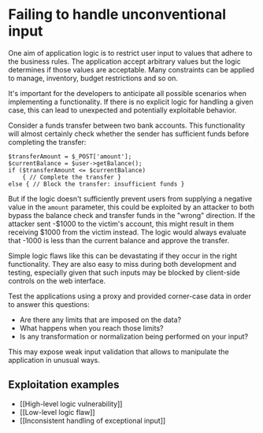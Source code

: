 # Failing to handle unconventional input

One aim of application logic is to restrict user input to values that adhere to the business rules. The application accept arbitrary values but the logic determines if those values are acceptable. Many constraints can be applied to manage, inventory, budget restrictions and so on.

It's important for the developers to anticipate all possible scenarios when implementing a functionality. If there is no explicit logic for handling a given case, this can lead to unexpected and potentially exploitable behavior.

Consider a funds transfer between two bank accounts. This functionality will almost certainly check whether the sender has sufficient funds before completing the transfer:

```
$transferAmount = $_POST['amount']; 
$currentBalance = $user->getBalance(); 
if ($transferAmount <= $currentBalance) 
	{ // Complete the transfer } 
else { // Block the transfer: insufficient funds }
```

But if the logic doesn't sufficiently prevent users from supplying a negative value in the `amount` parameter, this could be exploited by an attacker to both bypass the balance check and transfer funds in the "wrong" direction. If the attacker sent -$1000 to the victim's account, this might result in them receiving $1000 from the victim instead. The logic would always evaluate that -1000 is less than the current balance and approve the transfer.

Simple logic flaws like this can be devastating if they occur in the right functionality. They are also easy to miss during both development and testing, especially given that such inputs may be blocked by client-side controls on the web interface.

Test the applications using a proxy and provided corner-case data in order to answer this questions:

-   Are there any limits that are imposed on the data?
-   What happens when you reach those limits?
-   Is any transformation or normalization being performed on your input?

This may expose weak input validation that allows to manipulate the application in unusual ways.

## Exploitation examples

- [[High-level logic vulnerability]]
- [[Low-level logic flaw]]
- [[Inconsistent handling of exceptional input]]